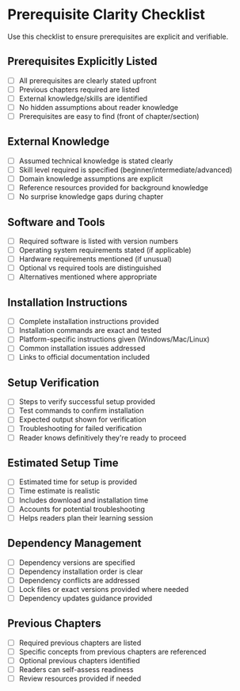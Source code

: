# Prerequisite Clarity Checklist

Use this checklist to ensure prerequisites are explicit and verifiable.

## Prerequisites Explicitly Listed

- [ ] All prerequisites are clearly stated upfront
- [ ] Previous chapters required are listed
- [ ] External knowledge/skills are identified
- [ ] No hidden assumptions about reader knowledge
- [ ] Prerequisites are easy to find (front of chapter/section)

## External Knowledge

- [ ] Assumed technical knowledge is stated clearly
- [ ] Skill level required is specified (beginner/intermediate/advanced)
- [ ] Domain knowledge assumptions are explicit
- [ ] Reference resources provided for background knowledge
- [ ] No surprise knowledge gaps during chapter

## Software and Tools

- [ ] Required software is listed with version numbers
- [ ] Operating system requirements stated (if applicable)
- [ ] Hardware requirements mentioned (if unusual)
- [ ] Optional vs required tools are distinguished
- [ ] Alternatives mentioned where appropriate

## Installation Instructions

- [ ] Complete installation instructions provided
- [ ] Installation commands are exact and tested
- [ ] Platform-specific instructions given (Windows/Mac/Linux)
- [ ] Common installation issues addressed
- [ ] Links to official documentation included

## Setup Verification

- [ ] Steps to verify successful setup provided
- [ ] Test commands to confirm installation
- [ ] Expected output shown for verification
- [ ] Troubleshooting for failed verification
- [ ] Reader knows definitively they're ready to proceed

## Estimated Setup Time

- [ ] Estimated time for setup is provided
- [ ] Time estimate is realistic
- [ ] Includes download and installation time
- [ ] Accounts for potential troubleshooting
- [ ] Helps readers plan their learning session

## Dependency Management

- [ ] Dependency versions are specified
- [ ] Dependency installation order is clear
- [ ] Dependency conflicts are addressed
- [ ] Lock files or exact versions provided where needed
- [ ] Dependency updates guidance provided

## Previous Chapters

- [ ] Required previous chapters are listed
- [ ] Specific concepts from previous chapters are referenced
- [ ] Optional previous chapters identified
- [ ] Readers can self-assess readiness
- [ ] Review resources provided if needed
